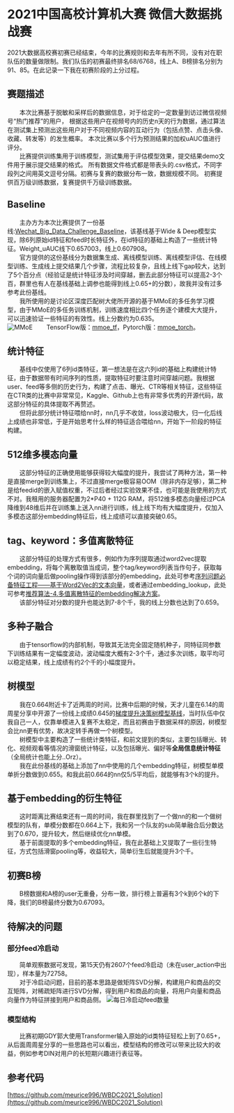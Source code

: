 # 2021中国高校计算机大赛 微信大数据挑战赛


2021大数据高校赛初赛已经结束，今年的比赛规则和去年有所不同，没有对在职队伍的数量做限制。我们队伍的初赛最终排名68/6768，线上A、B榜排名分别为91、85。在此记录一下我在初赛阶段的上分过程。

<!--more-->
## 赛题描述
　　本次比赛基于脱敏和采样后的数据信息，对于给定的一定数量到访过微信视频号“热门推荐”的用户， 根据这些用户在视频号内的历史n天的行为数据，通过算法在测试集上预测出这些用户对于不同视频内容的互动行为（包括点赞、点击头像、收藏、转发等）的发生概率。 本次比赛以多个行为预测结果的加权uAUC值进行评分。  
　　比赛提供训练集用于训练模型，测试集用于评估模型效果，提交结果demo文件用于展示提交结果的格式。 所有数据文件格式都是带表头的.csv格式，不同字段列之间用英文逗号分隔。初赛与复赛的数据分布一致，数据规模不同。 初赛提供百万级训练数据，复赛提供千万级训练数据。

## Baseline
　　主办方为本次比赛提供了一份基线:[Wechat_Big_Data_Challenge_Baseline](https://github.com/WeChat-Big-Data-Challenge-2021/WeChat_Big_Data_Challenge)，该基线基于Wide & Deep模型实现，除6列原始id特征和feed时长特征外，在id特征的基础上构造了一些统计特征。Weight_uAUC线下0.657003，线上0.607908。  
　　官方提供的这份基线分为数据集生成、离线模型训练、离线模型评估、在线模型训练、生成线上提交结果几个步骤，流程比较复杂，且线上线下gap较大，达到了5个百分点（经验证是统计特征涉及时间穿越，删去此部分特征可以提高2-3个百，群里也有人在基线基础上调参也能得到线上0.65+的分数），故我并没有过多参考此份基线。  
　　我所使用的是讨论区深度匹配树大佬所开源的基于MMoE的多任务学习模型，由于MMoE的多任务训练机制，训练速度相比四个任务逐个建模大大提升，可以迅速验证一些特征的有效性。线上分数约为0.635。  
  ![MMoE](https://hexo-img-meurice.oss-cn-beijing.aliyuncs.com/wechat_algo_stage1/MMoE.jpg)
 　　TensorFlow版：[mmoe_tf](https://github.com/zanshuxun/WeChat_Big_Data_Challenge_DeepCTR_baseline)，Pytorch版：[mmoe_torch](https://github.com/dpoqb/wechat_big_data_baseline_pytorch)。


## 统计特征
　　基线中仅使用了6列id类特征，第一想法是在这六列id的基础上构建统计特征，由于数据带有时间序列的性质，提取特征时要注意时间穿越问题。我根据user、feed等多侧的历史行为，构建了点击、曝光、CTR等相关特征，这些特征在CTR类的比赛中非常常见，Kaggle、Github上也有非常多优秀的开源代码，故这部分特征的具体提取不再赘述。  
　　但将此部分统计特征喂给nn时，nn几乎不收敛，loss波动极大，归一化后线上成绩也非常低，于是开始思考什么样的特征适合喂给nn，开始下一阶段的特征构建。

## 512维多模态向量
　　这部分特征的正确使用能够获得较大幅度的提升，我尝试了两种方法，第一种是直接merge到训练集上，不过直接merge极容易OOM（除非内存足够），第二种是给feedid的嵌入赋值权重，不过后者经过实验效果不佳，也可能是我使用的方式不对。我租用的服务器配置为2\*P40 + 112G RAM，将512维多模态向量经过PCA降维到48维后并在训练集上送入nn进行训练，线上线下均有大幅度提升，仅加入多模态这部分embedding特征后，线上成绩可以直接突破0.65。

## tag、keyword：多值离散特征
　　这部分特征的处理方式有很多，例如作为序列提取通过word2vec提取embedding，将每个离散取值当成词，整个tag/keyword列表当作句子，获取每个词的词向量后做pooling操作得到该部分的embedding，此处可参考[序列问题必备特征工程——基于Word2Vec的文本向量](https://mp.weixin.qq.com/s?__biz=Mzk0NDE5Nzg1Ng==&mid=2247496721&idx=1&sn=c7fab106254f555cbea64e8464c84074&chksm=c32aed9ef45d64887f23606031d052c3fdce868b975644ca62db52bfd70185d4ddd212f0364f&mpshare=1&scene=23&srcid=0701JaeEB4Z1IDrtYDj3zaDK&sharer_sharetime=1625107770080&sharer_shareid=8c3bd21461ee94c3d6cc62dff5de10ac#rd)，或者通过embedding_lookup，此处可参考[推荐算法-4.多值离散特征的embedding解决方案](https://zhuanlan.zhihu.com/p/149014347)。  
　　该部分特征对分数的提升也能达到7-8个千，我的线上分数也达到了0.659。


## 多种子融合
　　由于tensorflow的内部机制，导致其无法完全固定随机种子，同特征同参数下训练结果有一定幅度波动，波动幅度大概有2-3个千，通过多次训练，取平均可以稳定结果，线上成绩有约2个千的小幅度提升。


## 树模型
　　我在0.664附近卡了近两周的时间，比赛中后期的时候，天才儿童在6.14的周周星分享中开源了一份线上成绩0.645的[梯度提升决策树模型基线](https://developers.weixin.qq.com/community/minihome/article/doc/0006467d05427892b94c341aa56813)，当时队伍中仅我自己一人，仅靠单模进入复赛不太稳定，而且初赛由于数据采样的原因，树模型会比nn更有优势，故决定转手再做一个树模型。  
　　树模型中主要构造了一些统计类特征，和前文提到的类似，主要包括曝光、转化、视频观看等情况的滑窗统计特征，以及包括曝光、偏好等**全局信息统计特征**（全局统计也能上分..Orz）。  
　　我在此份基线的基础上添加了nn中使用的几个embedding特征，树模型单模单折分数做到0.655。和我此前0.664的nn仅5/5平均后，就能够有3个k的提升。

## 基于embedding的衍生特征
　　这时距离比赛结束还有一周的时间，我在群里找到了一个做nn的和一个做树模型的队有，单模分数都在0.664上下，我和另一个队友的sub简单融合后分数达到了0.670，提升较大，然后继续优化nn单模。  
　　基于前面提取的多个embedding特征，我在此基础上又提取了一些衍生特征，方式包括滑窗pooling等，收益较大，简单衍生后就能提升3个千。

## 初赛B榜
　　B榜数据和A榜的user无重叠，分布一致，排行榜上普遍有3个k到6个k的下降，我们的B榜最终分数为0.67093。

## 待解决的问题
### 部分feed冷启动 
　　简单观察数据可发现，第15天仍有2607个feed冷启动（未在user_action中出现），样本量为72758。  
　　对于冷启动问题，目前的基本思路是做矩阵SVD分解，构建用户和商品的交互矩阵，对稀疏矩阵进行SVD分解，得到用户和商品的向量，将用户向量和商品向量作为特征拼接到用户和商品侧。
![每日冷启动feed数量](https://hexo-img-meurice.oss-cn-beijing.aliyuncs.com/wechat_algo_stage1/feed%E5%86%B7%E5%90%AF%E5%8A%A8)

### 模型结构
　　比赛初期GDY郭大使用Transformer输入原始的id类特征轻松上到了0.65+，从后面周周星分享的一些思路也可以看出，模型结构的修改可以带来比较大的收益，例如参考DIN对用户的长短期兴趣进行表征等。

## 参考代码
[https://github.com/meurice996/WBDC2021_Solution](https://github.com/meurice996/WBDC2021_Solution)
